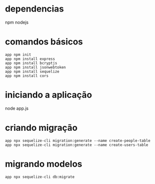 # dependencias
npm
nodejs

# comandos básicos
```
app npm init
app npm install express
app npm install bcryptjs
app npm install jsonwebtoken
app npm install sequelize
app npm install cors
```
# iniciando a aplicação
node app.js

# criando migração
```
app npx sequelize-cli migration:generate --name create-people-table
app npx sequelize-cli migration:generate --name create-users-table
```

# migrando modelos
```
app npx sequelize-cli db:migrate
```
